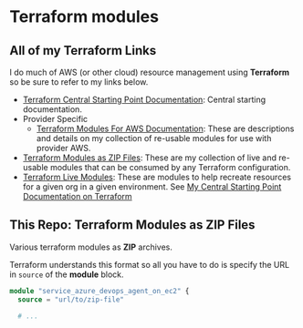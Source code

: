 # Terraform modules #

## All of my Terraform Links ##
I do much of AWS (or other cloud) resource management using __Terraform__ so be sure to refer to my links below.
   * [Terraform Central Starting Point Documentation](https://github.com/samkbit/frequently-used-cicd-scripts-tools-and-commands/tree/master/terraform): Central starting documentation.
   * Provider Specific
      * [Terraform Modules For AWS Documentation](https://github.com/samkbit/cd-terraform-modules-aws): These are descriptions and details on my collection of re-usable modules for use with provider AWS.
   * [Terraform Modules as ZIP Files](https://github.com/samkbit/terraform-modules): These are my collection of live and re-usable modules that can be consumed by any Terraform configuration.
   * [Terraform Live Modules](https://github.com/samkbit/cd-terraform-live): These are modules to help recreate resources for a given org in a given environment.
See [My Central Starting Point Documentation on Terraform](https://github.com/samkbit/frequently-used-cicd-scripts-tools-and-commands/blob/master/terraform/README.md)

## This Repo: Terraform Modules as ZIP Files ##
Various terraform modules as __ZIP__ archives. 

Terraform understands this format so all you have to do is specify the URL in ```source``` of the __module__ block.

```terraform
module "service_azure_devops_agent_on_ec2" {
  source = "url/to/zip-file"
  
  # ...
```
